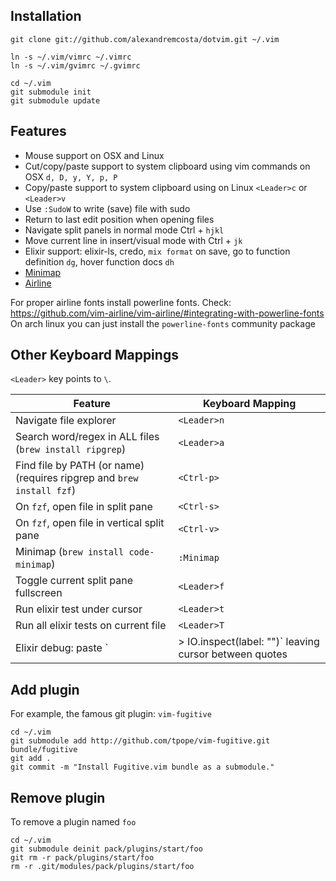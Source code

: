 ## Installation

	git clone git://github.com/alexandremcosta/dotvim.git ~/.vim

	ln -s ~/.vim/vimrc ~/.vimrc
	ln -s ~/.vim/gvimrc ~/.gvimrc

	cd ~/.vim
	git submodule init
	git submodule update

## Features
- Mouse support on OSX and Linux
- Cut/copy/paste support to system clipboard using vim commands on OSX `d, D, y, Y, p, P`
- Copy/paste support to system clipboard using on Linux `<Leader>c` or `<Leader>v`
- Use `:SudoW` to write (save) file with sudo
- Return to last edit position when opening files
- Navigate split panels in normal mode Ctrl + `hjkl`
- Move current line in insert/visual mode with Ctrl + `jk`
- Elixir support: elixir-ls, credo, `mix format` on save, go to function definition `dg`, hover function docs `dh`
- [Minimap](https://github.com/wfxr/minimap.vim)
- [Airline](https://github.com/vim-airline/vim-airline)

For proper airline fonts install powerline fonts.
Check: https://github.com/vim-airline/vim-airline/#integrating-with-powerline-fonts
On arch linux you can just install the `powerline-fonts` community package

## Other Keyboard Mappings
`<Leader>` key points to `\`.

| Feature | Keyboard Mapping |
|---|---|
| Navigate file explorer | `<Leader>n` |
| Search word/regex in ALL files (`brew install ripgrep`) | `<Leader>a` |
| Find file by PATH (or name) (requires ripgrep and `brew install fzf`) | `<Ctrl-p>` |
| On `fzf`, open file in split pane | `<Ctrl-s>` |
| On `fzf`, open file in vertical split pane | `<Ctrl-v>` |
| Minimap (`brew install code-minimap`) | `:Minimap` |
| Toggle current split pane fullscreen | `<Leader>f` |
| Run elixir test under cursor | `<Leader>t` |
| Run all elixir tests on current file | `<Leader>T` |
| Elixir debug: paste `|> IO.inspect(label: "")` leaving cursor between quotes | `<Leader>i` |

## Add plugin
For example, the famous git plugin: `vim-fugitive`

	cd ~/.vim
	git submodule add http://github.com/tpope/vim-fugitive.git bundle/fugitive
	git add .
	git commit -m "Install Fugitive.vim bundle as a submodule."

## Remove plugin
To remove a plugin named `foo`

	cd ~/.vim
	git submodule deinit pack/plugins/start/foo
	git rm -r pack/plugins/start/foo
	rm -r .git/modules/pack/plugins/start/foo
